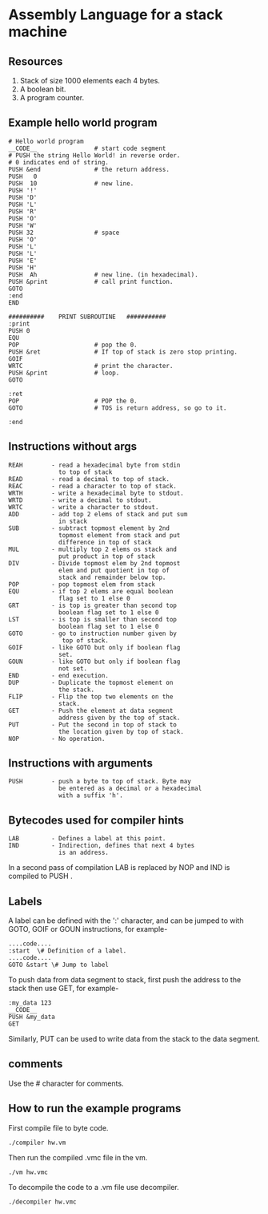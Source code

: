 # Assembly Language for a stack machine

## Resources

1. Stack of size 1000 elements each 4 bytes.
2. A boolean bit.
3. A program counter.

## Example hello world program

```
# Hello world program 
__CODE__                # start code segment
# PUSH the string Hello World! in reverse order.
# 0 indicates end of string.
PUSH &end               # the return address.
PUSH   0                
PUSH  10                # new line.
PUSH '!'
PUSH 'D'
PUSH 'L'
PUSH 'R'
PUSH 'O'
PUSH 'W'
PUSH 32                 # space
PUSH 'O'
PUSH 'L'
PUSH 'L'
PUSH 'E'
PUSH 'H'
PUSH  Ah                # new line. (in hexadecimal).
PUSH &print             # call print function.
GOTO
:end
END

##########    PRINT SUBROUTINE   ###########
:print                 
PUSH 0
EQU
POP                     # pop the 0.
PUSH &ret               # If top of stack is zero stop printing.
GOIF
WRTC                    # print the character.
PUSH &print             # loop.
GOTO

:ret
POP                     # POP the 0.
GOTO                    # TOS is return address, so go to it.

:end
```

## Instructions without args

```
REAH        - read a hexadecimal byte from stdin 
              to top of stack
READ        - read a decimal to top of stack.
REAC        - read a character to top of stack.
WRTH        - write a hexadecimal byte to stdout.
WRTD        - write a decimal to stdout.
WRTC        - write a character to stdout.
ADD         - add top 2 elems of stack and put sum
              in stack
SUB         - subtract topmost element by 2nd 
              topmost element from stack and put
              difference in top of stack
MUL         - multiply top 2 elems os stack and 
              put product in top of stack
DIV         - Divide topmost elem by 2nd topmost
              elem and put quotient in top of 
              stack and remainder below top.
POP         - pop topmost elem from stack
EQU         - if top 2 elems are equal boolean 
              flag set to 1 else 0
GRT         - is top is greater than second top 
              boolean flag set to 1 else 0
LST         - is top is smaller than second top 
              boolean flag set to 1 else 0
GOTO        - go to instruction number given by 
               top of stack.
GOIF        - like GOTO but only if boolean flag 
              set.
GOUN        - like GOTO but only if boolean flag 
              not set.
END         - end execution.
DUP         - Duplicate the topmost element on 
              the stack.
FLIP        - Flip the top two elements on the 
              stack.
GET         - Push the element at data segment 
              address given by the top of stack.
PUT         - Put the second in top of stack to 
              the location given by top of stack.
NOP         - No operation.
```
## Instructions with arguments

```
PUSH        - push a byte to top of stack. Byte may
              be entered as a decimal or a hexadecimal 
              with a suffix 'h'.
```

## Bytecodes used for compiler hints

```
LAB         - Defines a label at this point.
IND         - Indirection, defines that next 4 bytes
              is an address.
```

In a second pass of compilation LAB is replaced by NOP
and IND is compiled to PUSH <instruction-to-jump-to>.

## Labels

A label can be defined with the ':' character, and can be 
jumped to with GOTO, GOIF or GOUN instructions, for example-

```
....code....
:start  \# Definition of a label.
....code....
GOTO &start \# Jump to label 
```
To push data from data segment to stack, first push the 
address to the stack then use GET, for example-

```
:my_data 123
__CODE__      
PUSH &my_data
GET
```

Similarly, PUT can be used to write data from the stack
to the data segment.

## comments

Use the \# character for comments.

## How to run the example programs

First compile file to byte code.
```
./compiler hw.vm
```
Then run the compiled .vmc file in the vm.
```
./vm hw.vmc
```
To decompile the code to a .vm file use decompiler.
```
./decompiler hw.vmc
```
